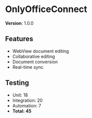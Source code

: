 # OnlyOfficeConnect

**Version**: 1.0.0

## Features
- WebView document editing
- Collaborative editing
- Document conversion
- Real-time sync

## Testing
- Unit: 18
- Integration: 20
- Automation: 7
- **Total: 45**
